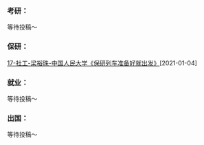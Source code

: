 ### 考研：

等待投稿～

### 保研：

[17-社工-梁裕珠-中国人民大学《保研列车准备好就出发》](升学就业/社会与政治学院/17-社工-梁裕珠.md)[2021-01-04]

### 就业：

等待投稿～

### 出国：

等待投稿～
